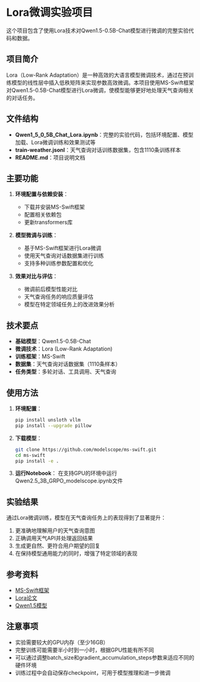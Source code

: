 # Lora微调实验项目

这个项目包含了使用Lora技术对Qwen1.5-0.5B-Chat模型进行微调的完整实验代码和数据。

## 项目简介

Lora（Low-Rank Adaptation）是一种高效的大语言模型微调技术，通过在预训练模型的线性层中插入低秩矩阵来实现参数高效微调。本项目使用MS-Swift框架对Qwen1.5-0.5B-Chat模型进行Lora微调，使模型能够更好地处理天气查询相关的对话任务。

## 文件结构

- **Qwen1_5_0_5B_Chat_Lora.ipynb**：完整的实验代码，包括环境配置、模型加载、Lora微调训练和效果测试等
- **train-weather.jsonl**：天气查询对话训练数据集，包含1110条训练样本
- **README.md**：项目说明文档

## 主要功能

1. **环境配置与依赖安装**：
   - 下载并安装MS-Swift框架
   - 配置相关依赖包
   - 更新transformers库

2. **模型微调与训练**：
   - 基于MS-Swift框架进行Lora微调
   - 使用天气查询对话数据集进行训练
   - 支持多种训练参数配置和优化

3. **效果对比与评估**：
   - 微调前后模型性能对比
   - 天气查询任务的响应质量评估
   - 模型在特定领域任务上的改进效果分析

## 技术要点

- **基础模型**：Qwen1.5-0.5B-Chat
- **微调技术**：Lora (Low-Rank Adaptation)
- **训练框架**：MS-Swift
- **数据集**：天气查询对话数据集（1110条样本）
- **任务类型**：多轮对话、工具调用、天气查询

## 使用方法

1. **环境配置**：
   ```bash
   pip install unsloth vllm
   pip install --upgrade pillow
   ```

2. **下载模型**：
   ```bash
   git clone https://github.com/modelscope/ms-swift.git
   cd ms-swift
   pip install -e .
   ```

3. **运行Notebook**：
   在支持GPU的环境中运行Qwen2.5_3B_GRPO_modelscope.ipynb文件

## 实验结果

通过Lora微调训练，模型在天气查询任务上的表现得到了显著提升：
1. 更准确地理解用户的天气查询意图
2. 正确调用天气API并处理返回结果
3. 生成更自然、更符合用户期望的回复
4. 在保持模型通用能力的同时，增强了特定领域的表现

## 参考资料

- [MS-Swift框架](https://github.com/modelscope/ms-swift)
- [Lora论文](https://arxiv.org/abs/2106.09685)
- [Qwen1.5模型](https://modelscope.cn/models/Qwen/Qwen1.5-0.5B-Chat)

## 注意事项

- 实验需要较大的GPU内存（至少16GB）
- 完整训练可能需要半小时到一小时，根据GPU性能有所不同
- 可以通过调整batch_size和gradient_accumulation_steps参数来适应不同的硬件环境
- 训练过程中会自动保存checkpoint，可用于模型推理和进一步微调
